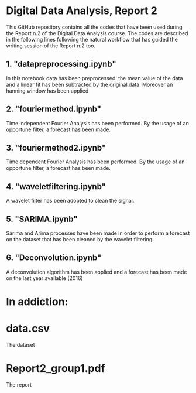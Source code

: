 # Digital Data Analysis, Report 2
This GitHub repository contains all the codes that have been used during the Report n.2 of the Digital Data Analysis course. The codes are described in the following lines following the natural workflow that has guided the writing session of the Report n.2 too.

## 1. "datapreprocessing.ipynb"
In this notebook data has been preprocessed: the mean value of the data and a linear fit has been subtracted by the original data. Moreover an hanning window has been applied

## 2. "fouriermethod.ipynb"
Time independent Fourier Analysis has been performed. By the usage of an opportune filter, a forecast has been made.

## 3. "fouriermethod2.ipynb" 
Time dependent Fourier Analysis has been performed. By the usage of an opportune filter, a forecast has been made.

## 4. "waveletfiltering.ipynb" 
A wavelet filter has been adopted to clean the signal. 

## 5. "SARIMA.ipynb"
Sarima and Arima processes have been made in order to perform a forecast on the dataset that has been cleaned by the wavelet filtering.

## 6. "Deconvolution.ipynb"
A deconvolution algorithm has been applied and a forecast has been made on the last year available (2016)

# In addiction:

# data.csv
The dataset

# Report2_group1.pdf
The report
